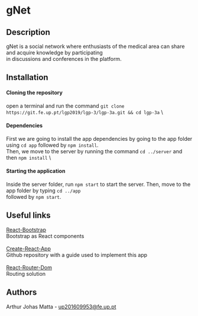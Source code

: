 gNet
====

Description
-----------
gNet is a social network where enthusiasts of the medical area can share and acquire knowledge by participating \
in discussions and conferences in the platform.

Installation
------------
#### Cloning the repository
open a terminal and run the command `git clone https://git.fe.up.pt/lgp2019/lgp-3/lgp-3a.git && cd lgp-3a` \

#### Dependencies
First we are going to install the app dependencies by going to the app folder using `cd app` followed by `npm install`. \
Then, we move to the server by running the command `cd ../server` and then `npm install` \

#### Starting the application
Inside the server folder, run `npm start` to start the server. Then, move to the app folder by typing `cd ../app` \
followed by `npm start`.

Useful links
------------
[React-Bootstrap](https://react-bootstrap.github.io/components/alerts) \
Bootstrap as React components \
\
[Create-React-App](https://github.com/wmonk/create-react-app-typescript/blob/master/template/README.md#folder-structure) \
Github repository with a guide used to implement this app \
\
[React-Router-Dom](https://reacttraining.com/react-router/) \
Routing solution

Authors
-------
Arthur Johas Matta - [up201609953@fe.up.pt](mailto:up201609953@fe.up.pt)